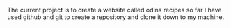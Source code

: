 The current project is to create a website called odins recipes 
so far I have used github and git to create a repository and clone it down to my machine. 